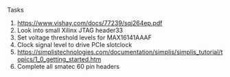 Tasks

1. https://www.vishay.com/docs/77239/sqj264ep.pdf
2. Look into small Xilinx JTAG header33
3. Set voltage threshold levels for MAX16141AAAF
4. Clock signal level to drive PCIe slotclock
5. https://simplistechnologies.com/documentation/simplis/simplis_tutorial/topics/1_0_getting_started.htm
6. Complete all smatec 60 pin headers

